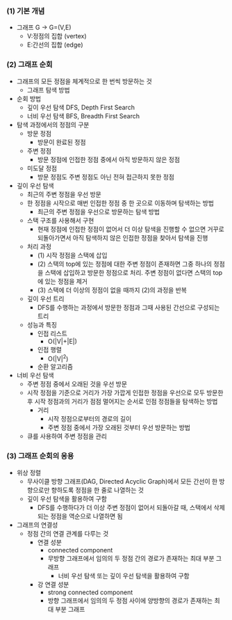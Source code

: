 ### (1) 기본 개념

- 그래프 G -> G=(V,E)
    - V:정점의 집합 (vertex)
    - E:간선의 집합 (edge)

### (2) 그래프 순회

- 그래프의 모든 정점을 체계적으로 한 번씩 방문하는 것
    - 그래프 탐색 방법
- 순회 방법
    - 깊이 우선 탐색 DFS, Depth First Search
    - 너비 우선 탐색 BFS, Breadth First Search
- 탐색 과정에서의 정점의 구분
    - 방문 정점
        - 방문이 완료된 정점
    - 주변 정점
        - 방문 정점에 인접한 정점 중에서 아직 방문하지 않은 정점
    - 미도달 정점
        - 방문 정점도 주변 정점도 아닌 전혀 접근하지 못한 정점
- 깊이 우선 탐색
    - 최근의 주변 정점을 우선 방문
    - 한 정점을 시작으로 매번 인접한 정점 중 한 곳으로 이동하며 탐색하는 방법
        - 최근의 주변 정점을 우선으로 방문하는 탐색 방법
    - 스택 구조를 사용해서 구현
        - 현재 정점에 인접한 정점이 없어서 더 이상 탐색을 진행할 수 없으면 거꾸로 되돌아가면서 아직 탐색하지 않은 인접한 정점을 찾아서 탐색을 진행
    - 처리 과정
        - (1) 시작 정점을 스택에 삽입
        - (2) 스택의 top에 있는 정점에 대한 주변 정점이 존재하면 그중 하나의 정점을 스택에 삽입하고 방문한 정점으로 처리. 주변 정점이 없다면 스택의 top에 있는 정점을 제거
        - (3) 스택에 더 이상의 정점이 없을 때까지 (2)의 과정을 반복
    - 깊이 우선 트리
        - DFS를 수행하는 과정에서 방문한 정점과 그때 사용된 간선으로 구성되는 트리
    - 성능과 특징
        - 인접 리스트
            - O(|V|+|E|)
        - 인접 행렬
            - O(|V|<sup>2</sup>)
        - 순환 알고리즘
- 너비 우선 탐색
    - 주변 정점 중에서 오래된 것을 우선 방문
    - 시작 정점을 기준으로 거리가 가장 가깝게 인접한 정점을 우선으로 모두 방문한 후 시작 정점과의 거리가 점점 멀어지는 순서로 인점 정점들을 탐색하는 방법
        - 거리
            - 시작 정점으로부터의 경로의 길이
            - 주변 정점 중에서 가장 오래된 것부터 우선 방문하는 방법
    - 큐를 사용하여 주변 정점을 관리

### (3) 그래프 순회의 응용

- 위상 정렬
  - 무사이클 방향 그래프(DAG, Directed Acyclic Graph)에서 모든 간선이 한 방향으로만 향하도록 정점을 한 줄로 나열하는 것
  - 깊이 우선 탐색을 활용하여 구함
    - DFS를 수행하다가 더 이상 주변 정점이 없어서 되돌아갈 때, 스택에서 삭제되는 정점을 역순으로 나열하면 됨
- 그래프의 연결성
  - 정점 간의 연결 관계를 다루는 것
    - 연결 성분
      - connected component
      - 무방향 그래프에서 임의의 두 정점 간의 경로가 존재하는 최대 부분 그래프
        - 너비 우선 탐색 또는 깊이 우선 탐색을 활용하여 구함
    - 강 연결 성분
      - strong connected component
      - 방향 그래프에서 임의의 두 정점 사이에 양방향의 경로가 존재하는 최대 부분 그래프
